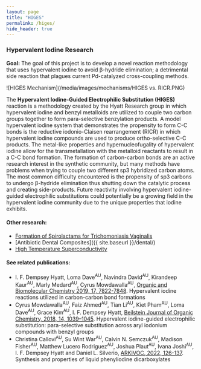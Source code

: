 ```yaml
---
layout: page
title: "HIGES"
permalink: /higes/
hide_header: true
---
```


### Hypervalent Iodine Research

__Goal:__ The goal of this project is to develop a novel reaction methodology that uses hypervalent iodine to avoid β-hydride elimination; a detrimental side reaction that plagues current Pd-catalyzed cross-coupling methods.

![HIGES Mechanism](/media/images/mechanisms/HIGES vs. RICR.PNG)

The **Hypervalent Iodine-Guided Electrophilic Substitution (HIGES)** reaction is a methodology created by the Hyatt Research group in which hypervalent iodine and benzyl metalloids are utilized to couple two carbon groups together to form para-selective benzylation products. A model hypervalent iodine system that demonstrates the propensity to form C-C bonds is the reductive iodonio-Claisen rearrangement (RICR) in which hypervalent iodine compounds are used to produce ortho-selective C-C  products. The metal-like properties and hypernucleofugality of hypervalent iodine allow for the transmetallation with the metalloid reactants to result in a C-C bond formation. The formation of carbon-carbon bonds are an active research interest in the synthetic community, but many methods have problems when trying to couple two different sp3 hybridized carbon atoms. The most common difficulty encountered is the propensity of sp3 carbons to undergo β-hydride elimination thus shutting down the catalytic process and creating side-products. Future reactivity involving hypervalent iodine-guided electrophilic substitutions could potentially be a growing field in the hypervalent iodine community due to the unique properties that iodine exhibits.

#### Other research:
* [Formation of Spirolactams for Trichomoniasis Vaginalis](/spirolactams-trichomoniasis/)
* [Antibiotic Dental Composites]({{ site.baseurl }}/dental/)
* [High Temperature Superconductivity](/high-temperature-superconductivity/)

#### See related publications:
* I. F. Dempsey Hyatt, Loma Dave<sup>AU</sup>, Navindra David<sup>AU</sup>, Kirandeep Kaur<sup>AU</sup>, Marly Medard<sup>AU</sup>, Cyrus Mowdawalla<sup>AU</sup>, [Organic and Biomolecular Chemistry 2019, 17, 7822-7848](https://pubs.rsc.org/en/content/articlelanding/2019/ob/c9ob01267b). Hypervalent iodine reactions utilized in carbon-carbon bond formations
* Cyrus Mowdawalla<sup>AU</sup>, Faiz Ahmed<sup>AU</sup>, Tian Li<sup>AU</sup>, Kiet Pham<sup>AU</sup>, Loma Dave<sup>AU</sup>, Grace Kim<sup>AU</sup>, I. F. Dempsey Hyatt, [Beilstein Journal of Organic Chemistry, 2018, 14, 1039–1045](https://www.beilstein-journals.org/bjoc/articles/14/91). Hypervalent iodine-guided electrophilic substitution: para-selective substitution across aryl iodonium compounds with benzyl groups
* Christina Callovi<sup>AU</sup>, Su Wint War<sup>AU</sup>, Calvin N. Semczuk<sup>AU</sup>, Madison Fisher<sup>AU</sup>, Matthew Lucero Rodriguez<sup>AU</sup>, Joshua Plaut<sup>AU</sup>, Ivana Joshi<sup>AU</sup>, I. F. Dempsey Hyatt and Daniel L. Silverio, [ARKIVOC, 2022, 126-137](https://www.arkat-usa.org/get-file/79505/). Synthesis and properties of liquid phenyliodine dicarboxylates
